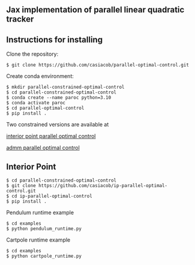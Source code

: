 ## Jax implementation of parallel linear quadratic tracker

## Instructions for installing
Clone the repository:

```
$ git clone https://github.com/casiacob/parallel-optimal-control.git
```

Create conda environment:
```
$ mkdir parallel-constrained-optimal-control
$ cd parallel-constrained-optimal-control
$ conda create --name paroc python=3.10
$ conda activate paroc
$ cd parallel-optimal-control
$ pip install .
```
Two constrained versions are available at

[interior point parallel optimal control](https://github.com/casiacob/ip-parallel-optimal-control)

[admm parallel optimal control](https://github.com/casiacob/admm-parallel-optimal-control)

## Interior Point 

```
$ cd parallel-constrained-optimal-control
$ git clone https://github.com/casiacob/ip-parallel-optimal-control.git
$ cd ip-parallel-optimal-control
$ pip install .
```
Pendulum runtime example
```
$ cd examples
$ python pendulum_runtime.py
```
Cartpole runtime example
```
$ cd examples
$ python cartpole_runtime.py
```
